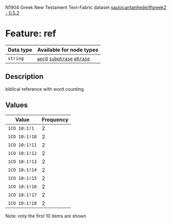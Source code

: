 <p>N1904 Greek New Testament Text-Fabric dataset <a href="https://github.com/saulocantanhede/tfgreek2">saulocantanhede/tfgreek2 - 0.5.2</a></p>

<h1>Feature: ref</h1>

<table>
<thead>
<tr>
  <th>Data type</th>
  <th>Available for node types</th>
</tr>
</thead>
<tbody>
<tr>
  <td><code>string</code></td>
  <td><A HREF="featurebynodetype.md#word"><code>word</code></A> <A HREF="featurebynodetype.md#subphrase"><code>subphrase</code></A> <A HREF="featurebynodetype.md#phrase"><code>phrase</code></A></td>
</tr>
</tbody>
</table>

<h2>Description</h2>

<p>biblical reference with word counting</p>

<h2>Values</h2>

<table>
<thead>
<tr>
  <th>Value</th>
  <th>Frequency</th>
</tr>
</thead>
<tbody>
<tr>
  <td><code>1CO 10:1!1</code></td>
  <td>2</td>
</tr>
<tr>
  <td><code>1CO 10:1!10</code></td>
  <td>2</td>
</tr>
<tr>
  <td><code>1CO 10:1!11</code></td>
  <td>2</td>
</tr>
<tr>
  <td><code>1CO 10:1!12</code></td>
  <td>2</td>
</tr>
<tr>
  <td><code>1CO 10:1!13</code></td>
  <td>2</td>
</tr>
<tr>
  <td><code>1CO 10:1!14</code></td>
  <td>2</td>
</tr>
<tr>
  <td><code>1CO 10:1!15</code></td>
  <td>2</td>
</tr>
<tr>
  <td><code>1CO 10:1!16</code></td>
  <td>2</td>
</tr>
<tr>
  <td><code>1CO 10:1!17</code></td>
  <td>2</td>
</tr>
<tr>
  <td><code>1CO 10:1!18</code></td>
  <td>2</td>
</tr>
</tbody>
</table>

<p>Note: only the first 10 items are shown</p>

